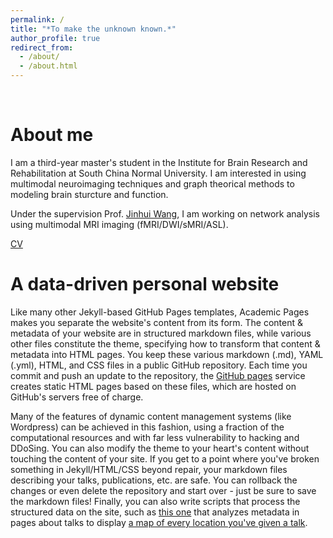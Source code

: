 ```yaml
---
permalink: /
title: "*To make the unknown known.*"
author_profile: true
redirect_from: 
  - /about/
  - /about.html
---
```


<br>

About me
======
I am a third-year master's student in the Institute for Brain Research and Rehabilitation at South China Normal University. I am interested in using multimodal neuroimaging techniques and graph theorical methods to modeling brain sturcture and function.

Under the supervision Prof. [Jinhui Wang](https://scholar.google.com/citations?user=4_djMV0AAAAJ&hl=en&oi=ao), I am working on network analysis using multimodal MRI imaging (fMRI/DWI/sMRI/ASL).

[CV](files/CV.pdf)

A data-driven personal website
======
Like many other Jekyll-based GitHub Pages templates, Academic Pages makes you separate the website's content from its form. The content & metadata of your website are in structured markdown files, while various other files constitute the theme, specifying how to transform that content & metadata into HTML pages. You keep these various markdown (.md), YAML (.yml), HTML, and CSS files in a public GitHub repository. Each time you commit and push an update to the repository, the [GitHub pages](https://pages.github.com/) service creates static HTML pages based on these files, which are hosted on GitHub's servers free of charge.

Many of the features of dynamic content management systems (like Wordpress) can be achieved in this fashion, using a fraction of the computational resources and with far less vulnerability to hacking and DDoSing. You can also modify the theme to your heart's content without touching the content of your site. If you get to a point where you've broken something in Jekyll/HTML/CSS beyond repair, your markdown files describing your talks, publications, etc. are safe. You can rollback the changes or even delete the repository and start over - just be sure to save the markdown files! Finally, you can also write scripts that process the structured data on the site, such as [this one](https://github.com/academicpages/academicpages.github.io/blob/master/talkmap.ipynb) that analyzes metadata in pages about talks to display [a map of every location you've given a talk](https://academicpages.github.io/talkmap.html).

